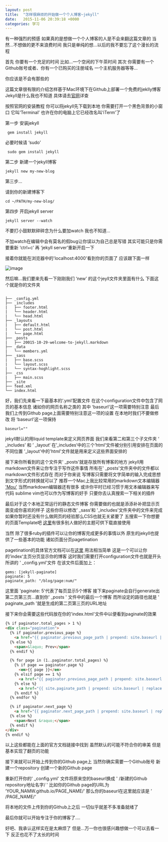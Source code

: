 ```yaml
---
layout: post
title:  "怎样很麻烦的开始做一个个人博客~jekyll"
date:   2015-11-06 20:39:18 +0000
categories: 学习
---
```



有一种强烈的预感 如果真的是想做一个个人博客的人是不会来翻这篇文章的 当然...不想做的更不来浪费时间 我只是单纯的想...以后的我不要忘了这个漫长的流程

首先 你要有一个充足的时间 比如...一个空闲的下午茶时间
其次 你需要有一个Github账号或者、你有一个已购买的注册域名 一个主机服务器等等...

你应该是不会有那些的

这篇文章很有限的介绍怎样基于Mac环境下在Github上部署一个免费的jeklly博客 
Jekyll是什么我也不知道 具体请去[官网](https://jekyllrb.com/)详查

按照官网的安装教程 你可以将jekyll先下载到本地
你需要打开一个黑色背景的小窗口 它叫‘Terminal’ 也许在你的电脑上它已经改名叫‘iTerm’了


第一步 安装jekyll

~~~
 gem install jekyll
~~~

必要时候请 ‘sudo’

```
 sudo gem install jekyll
```

第二步 新建一个jekyll博客

```
jekyll new my-new-blog
```

第三步...

请到你的新建博客下

```
cd ~/PATH/my-new-blog/
```
第四步 开启jekyll server

```
jekyll server --watch
```
不要打小鼓默默碎碎念为什么要加watch 我也不知道...

不加watch在编辑中会有莫名的假bug让你误以为自己总是写错 其实可能只是你需要重新 ‘ctrl+c’ 再 ‘jekyll server’重新开启一下

接着你就能在浏览器中的'localhost:4000'看到你的页面了 应该跟下面一样

![image](/TempBlogs/img/1.png)

然后嘛...我们要来先看一下刚刚我们 ‘new’ 的这个jeyll文件夹里面有什么 
下面这个就是你的文件夹

```

├── _config.yml
├── _includes
|   ├── footer.html
|   └── header.html
|   └── head.html
├── _layouts
|   ├── default.html
|   └── post.html
|   └── page.html
├── _posts
|   ├── 20015-10-29-welcome-to-jekyll.markdown
├── _data
|   └── members.yml
├── _sass
|   ├── base.scss
|   └── layout.scss
|   └── syntax-hoghlight.scss
├── _css
|   ├── main.scss
├── _site
├── feed.xml
└── index.html

```
好，我们先来看一下最基本的‘.yml’配置文件 在这个configuration文件中包含了网页的基本信息 诸如你的网页名称之类的 其中 ‘baseurl’这一项需要特别注意 最后我们上传到Github page上面需要特别注意这一项的设置 在本地时我们不要做修改 将 ‘baseurl’这一项保持

```
baseurl=""

```


jekyll默认的用liquid template来定义网页界面
我们来看第二和第三个子文件夹  ‘ _includes’ 和 ’ _layout‘ 在’_includes‘中的三个’html‘文件被分别引用安排在页面的不同位置 '_layout'中的'html'文件就是用来定义这些界面安排的

接下来你所看到的这个文件夹' _posts'就是存放所有博客的地方 jekyll用markdown文件来让你专注于写作这件事情 所有在' _posts'文件夹中的文件都以markdown文件形式存在 而对于你来说 写博客只需要将文字简单的输入完成思想到文字形式的转换就可以了 推荐一个Mac上我比较常用的markdown文本编辑器 ['Mou'](http://25.io/mou/) 当然markdown编辑器还有很多 或许你平时已经习惯于用文本编辑器来写代码 sublime vim也可以作为写博客的好手 只要你去认真搜索一下相关的插件 

最后对于这个本地正常运行的静态文件博客 你需要做的也就是添添补补把显示页面变成你喜欢的样子 这些你将以修改’ _sass‘和 '_includes'文件夹中的文件来完成 如果你暂时还没有什么做网页的经验那么CSS也就无关紧要了 五搜索一下你想要的页面Template吧 [这里](http://jekyllthemes.org/)有很多别人做好的主题可供下载直接使用

当然 除了很多ruby的插件可以让你的博客完成更多的事情以外 原生的jekyll也提供了一些基本的功能 诸如页面分页pagetination

pagetination的具体官方文档可以在[这里](http://jekyllrb.com/docs/pagination/)
用法相当简单 这是一个可以让你的’index‘主页分页显示你的博客 这时我们需要打开configuration文件也就是开头所讲的 ' _config.yml'文件 在该文件后面加上：

```
gems: [jekyll-paginate]
paginate: 5
paginate_path: "/blog/page:num/"

```

这里面 'paginate: 5'代表了每页显示5个博客 接下来paginate会自行generate出第二页第三页...直到你' _posts ' 文件中的最后一个博客 而所设定的路径也就是 ' paginate_path '就是生成的第二页第三页的URL地址

接下来你会需要这些代码放在你的'index.html'文件中以便看到paginate的效果


```html
{% if paginator.total_pages > 1 %}
<div class="pagination">
  {% if paginator.previous_page %}
    <a href="{{ paginator.previous_page_path | prepend: site.baseurl | replace: '//', '/' }}">&laquo; Prev</a>
  {% else %}
    <span>&laquo; Prev</span>
  {% endif %}

  {% for page in (1..paginator.total_pages) %}
    {% if page == paginator.page %}
      <em>{{ page }}</em>
    {% elsif page == 1 %}
      <a href="{{ paginator.previous_page_path | prepend: site.baseurl | replace: '//', '/' }}">{{ page }}</a>
    {% else %}
      <a href="{{ site.paginate_path | prepend: site.baseurl | replace: '//', '/' | replace: ':num', page }}">{{ page }}</a>
    {% endif %}
  {% endfor %}

  {% if paginator.next_page %}
    <a href="{{ paginator.next_page_path | prepend: site.baseurl | replace: '//', '/' }}">Next &raquo;</a>
  {% else %}
    <span>Next &raquo;</span>
  {% endif %}
</div>
{% endif %}
```


以上这些都能在上面的官方文档链接中找到 虽然默认的可能不符合你的审美 但是基本实现了翻页的功能 

接下来就可以开始上传到你的Github page上 当然你确实需要一个Github账号 新建一个repository 创建一个新的Github page 

重新打开你的' _config.yml' 文件将原来空的baseurl换成 ' /新建的Github repository地址名字/ ' 比如你的Github page的URL为 ‘YOUR_NAMW.github.io/PAGE_NAME/’ 那么你的baseurl在这里就应该是 ’ /PAGE_NAME/‘

将本地的文件上传到你的Github上之后 一切似乎就差不多准备就绪了

最后你就可以开始专注于你的博客了....

好吧、我承认这样实在是太麻烦了 但是...万一你也很感兴趣想做一个可以去看一下 反正也花不了太长的时间













































